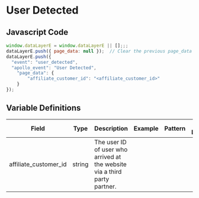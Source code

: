 # User Detected

### 

## Javascript Code
```js
window.dataLayerE = window.dataLayerE || [];;;
dataLayerE.push({ page_data: null });  // Clear the previous page_data object.
dataLayerE.push({
  "event": "user_detected",
  "apollo_event": "User Detected",
    "page_data": {
        "affiliate_customer_id": "<affiliate_customer_id>"
    }
});
```

## Variable Definitions

|Field|Type|Description|Example|Pattern|Min Length|Max Length|Minimum|Maximum|Multiple Of|
| --- | --- | --- | --- | --- | --- | --- | --- | --- | --- |
|affiliate_customer_id|string|The user ID of user who arrived at the website via a third party partner.||||||||




